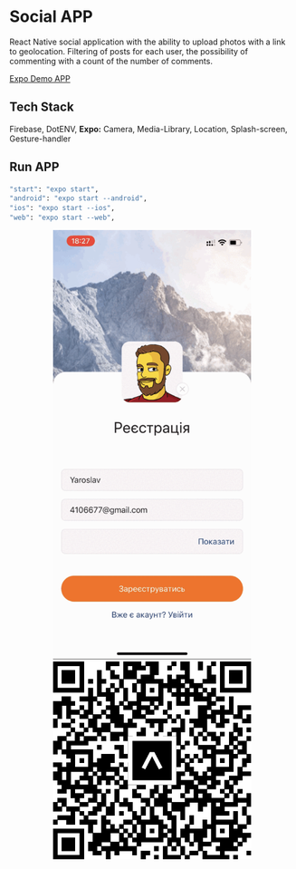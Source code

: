 # Social APP

React Native social application with the ability to upload photos with a link to
geolocation. Filtering of posts for each user, the possibility of commenting
with a count of the number of comments.

[Expo Demo APP](https://expo.dev/@4106677/goit-reactnative?serviceType=classic&distribution=expo-go)

## Tech Stack

Firebase, DotENV, **Expo:** Camera, Media-Library, Location, Splash-screen,
Gesture-handler

## Run APP

```bash
"start": "expo start",
"android": "expo start --android",
"ios": "expo start --ios",
"web": "expo start --web",
```

<p align="center" flexDirection="row">
  <img src="./assets/demo.gif" width="350" title="hover text">
  <img src="./assets/expo.png" width="350" title="hover text">
</p>
